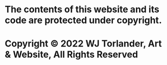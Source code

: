 # The contents of this website and its code are protected under copyright.
# Copyright © 2022 WJ Torlander, Art & Website, All Rights Reserved